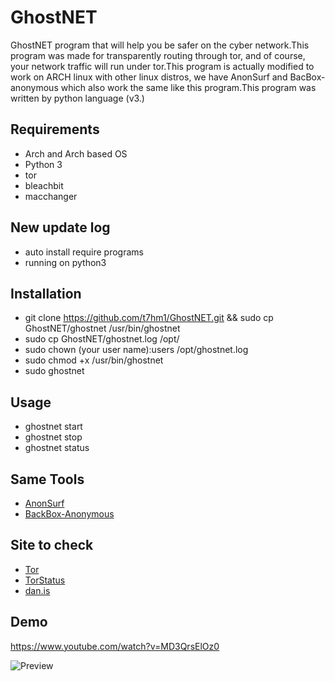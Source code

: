 # GhostNET
GhostNET program that will help you be safer on the cyber network.This program was made for transparently routing through tor, and of course, your network traffic will run under tor.This program is actually modified to work on ARCH linux with other linux distros, we have AnonSurf and BacBox-anonymous which also work the same like this program.This program was written by python language (v3.)

## Requirements 
* Arch and Arch based OS
* Python 3
* tor
* bleachbit
* macchanger

## New update log
* auto install require programs
* running on python3

## Installation
* git clone https://github.com/t7hm1/GhostNET.git && sudo cp GhostNET/ghostnet /usr/bin/ghostnet
* sudo cp GhostNET/ghostnet.log /opt/
* sudo chown (your user name):users /opt/ghostnet.log
* sudo chmod +x /usr/bin/ghostnet
* sudo ghostnet

## Usage
- ghostnet start
- ghostnet stop
- ghostnet status

## Same Tools
- [AnonSurf](https://github.com/parrotsec/anonsurf) 
- [BackBox-Anonymous](https://github.com/raffaele-forte/backbox-anonymous)

## Site to check 
- [Tor](https://check.torproject.org)
- [TorStatus](https://torstatus.blutmagie.de/)
- [dan.is](https://www.dan.me.uk/torcheck)

## Demo
https://www.youtube.com/watch?v=MD3QrsElOz0

![Preview](https://4.bp.blogspot.com/-0SaLMFVcjhM/WM6EzndalJI/AAAAAAAABtE/nBwcFo5DujQxMZjHpWcNDtZGWiZbgR85QCLcB/s1600/2017-03-19-200535_1366x768_scrot.png)
